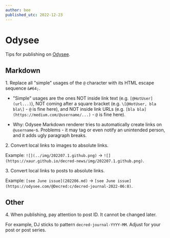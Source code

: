 ```yaml
---
author: bee
published_utc: 2022-12-23
---
```


# Odysee

Tips for publishing on [Odysee](https://odysee.com/).


## Markdown

1\. Replace all "simple" usages of the `@` character with its HTML escape sequence `&#64;`.

  - "Simple" usages are the ones NOT inside link text (e.g. `[@HotUser](url...)`), NOT coming after a square bracket (e.g. `\[@HotUser, bla bla\]` - `@` is fine here), and NOT inside link URLs (e.g. `[bla bla](https://medium.com/@username/...)` - `@` is fine here).

  - Why: Odysee Markdown renderer tries to automatically create links on `@username`-s. Problems - it may tag or even notify an unintended person, and it adds ugly paragraph breaks.

2\. Convert local links to images to absolute links.

Example: `![](../img/202207.1.github.png)` -> `![](https://xaur.github.io/decred-news/img/202207.1.github.png)`.

3\. Convert local links to posts to absolute links.

Example: `[see June issue](202206.md)` -> `[see June issue](https://odysee.com/@Decred:c/decred-journal-2022-06:8)`.


## Other

4\. When publishing, pay attention to post ID. It cannot be changed later.

For example, DJ sticks to pattern `decred-journal-YYYY-MM`. Adjust for your post or post series.
